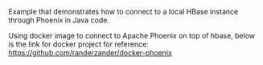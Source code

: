 Example that demonstrates how to connect to a local HBase instance through Phoenix in Java code.

Using docker image to connect to Apache Phoenix on top of hbase, below is the link for docker project for reference:
https://github.com/randerzander/docker-phoenix